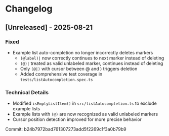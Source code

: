 # Changelog

## [Unreleased] - 2025-08-21

### Fixed
- Example list auto-completion no longer incorrectly deletes markers
  - `(@label)|` now correctly continues to next marker instead of deleting
  - `(@)|` treated as valid unlabeled marker, continues instead of deleting  
  - Only `(@|)` with cursor between @ and ) triggers deletion
  - Added comprehensive test coverage in `tests/listAutocompletion.spec.ts`

### Technical Details
- Modified `isEmptyListItem()` in `src/listAutocompletion.ts` to exclude example lists
- Example lists with `(@)` are now recognized as valid unlabeled markers
- Cursor position detection improved for more precise behavior

Commit: b24b7972bad761307273add5f2269c1f3a0b79b9